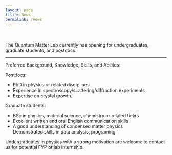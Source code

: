 ```yaml
---
layout: page
title: News
permalink: /news
---
```


<div Class="research-introduction">
<p>
<br>
<br>
The Quantum Matter Lab currently has opening for undergraduates, graduate students, and postdocs.
<hr>
</p>
<p>
Preferred Background, Knowledge, Skills, and Abilites:
</p>
<p>
Postdocs:<br>
<ul>
<li>PhD in physics or related disciplines</li>
<li>Experience in spectroscopy/scattering/diffraction experiments</li>
<li>Expertise on crystal growth.</li>
</ul>
</p>
<p>
Graduate students:<br>
<ul>
<li>BSc in physics, material science, chemistry or related fields</li>
<li>Excellent written and oral English communication skills</li>
<li>A good understanding of condensed matter physics</li>
Demonstrated skills in data analysis, programing
</ul>
</p>
<p>
Undergraduates in physics with a strong motivation are welcome to contact us for potential FYP or lab internship.
</p>
</div>